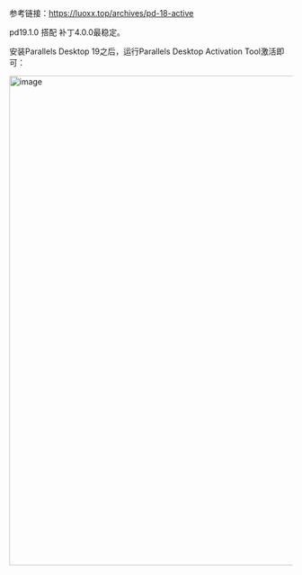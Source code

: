 参考链接：https://luoxx.top/archives/pd-18-active

pd19.1.0 搭配 补丁4.0.0最稳定。

安装Parallels Desktop 19之后，运行Parallels Desktop Activation Tool激活即可：

<img width="872" alt="image" src="https://github.com/SX1ang/PC-Unlock/assets/58685598/80b067f4-7f2a-4e9a-b610-686ad1583a84">

